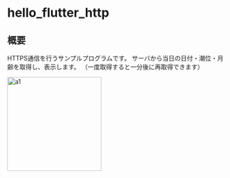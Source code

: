 # hello_flutter_http

## 概要

HTTPS通信を行うサンプルプログラムです。
サーバから当日の日付・潮位・月齢を取得し、表示します。
（一度取得すると一分後に再取得できます）

<img width="216" alt="a1" src="https://github.com/y1tagawa/Outpost/assets/46841556/0e3466fe-5815-497f-8c6e-219dd447a14d">
